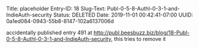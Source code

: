 Title: placeholder
Entry-ID: 18
Slug-Text: Publ-0-5-8-Authl-0-3-1-and-IndieAuth-security
Status: DELETED
Date: 2019-11-01 00:42:41-07:00
UUID: 0a1ed084-0943-55b8-8147-102a6137006d

accidentally published entry 491 at http://publ.beesbuzz.biz/blog/18-Publ-0-5-8-Authl-0-3-1-and-IndieAuth-security, this tries to remove it
